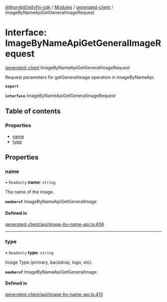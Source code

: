 [@thornbill/jellyfin-sdk](../README.md) / [Modules](../modules.md) / [generated-client](../modules/generated_client.md) / ImageByNameApiGetGeneralImageRequest

# Interface: ImageByNameApiGetGeneralImageRequest

[generated-client](../modules/generated_client.md).ImageByNameApiGetGeneralImageRequest

Request parameters for getGeneralImage operation in ImageByNameApi.

**`export`**

**`interface`** ImageByNameApiGetGeneralImageRequest

## Table of contents

### Properties

- [name](generated_client.ImageByNameApiGetGeneralImageRequest.md#name)
- [type](generated_client.ImageByNameApiGetGeneralImageRequest.md#type)

## Properties

### name

• `Readonly` **name**: `string`

The name of the image.

**`memberof`** ImageByNameApiGetGeneralImage

#### Defined in

[generated-client/api/image-by-name-api.ts:406](https://github.com/thornbill/jellyfin-sdk-typescript/blob/c68c853/src/generated-client/api/image-by-name-api.ts#L406)

___

### type

• `Readonly` **type**: `string`

Image Type (primary, backdrop, logo, etc).

**`memberof`** ImageByNameApiGetGeneralImage

#### Defined in

[generated-client/api/image-by-name-api.ts:413](https://github.com/thornbill/jellyfin-sdk-typescript/blob/c68c853/src/generated-client/api/image-by-name-api.ts#L413)
